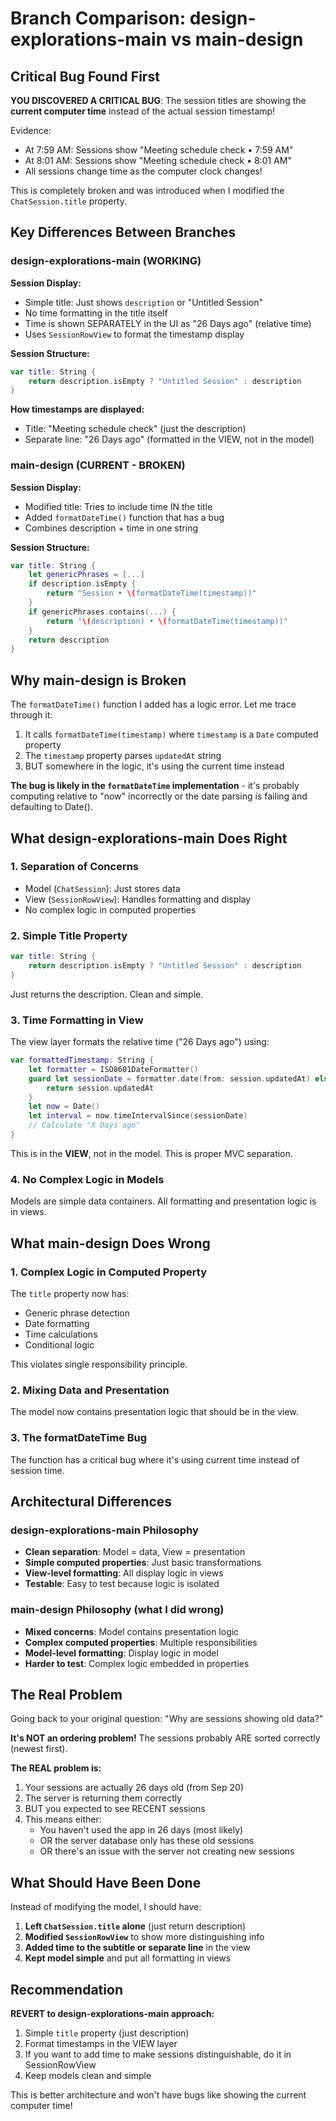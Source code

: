 # Branch Comparison: design-explorations-main vs main-design

## Critical Bug Found First

**YOU DISCOVERED A CRITICAL BUG**: The session titles are showing the **current computer time** instead of the actual session timestamp!

Evidence:
- At 7:59 AM: Sessions show "Meeting schedule check • 7:59 AM"
- At 8:01 AM: Sessions show "Meeting schedule check • 8:01 AM"
- All sessions change time as the computer clock changes!

This is completely broken and was introduced when I modified the `ChatSession.title` property.

## Key Differences Between Branches

### design-explorations-main (WORKING)
**Session Display:**
- Simple title: Just shows `description` or "Untitled Session"
- No time formatting in the title itself
- Time is shown SEPARATELY in the UI as "26 Days ago" (relative time)
- Uses `SessionRowView` to format the timestamp display

**Session Structure:**
```swift
var title: String {
    return description.isEmpty ? "Untitled Session" : description
}
```

**How timestamps are displayed:**
- Title: "Meeting schedule check" (just the description)
- Separate line: "26 Days ago" (formatted in the VIEW, not in the model)

### main-design (CURRENT - BROKEN)
**Session Display:**
- Modified title: Tries to include time IN the title
- Added `formatDateTime()` function that has a bug
- Combines description + time in one string

**Session Structure:**
```swift
var title: String {
    let genericPhrases = [...]
    if description.isEmpty {
        return "Session • \(formatDateTime(timestamp))"
    }
    if genericPhrases.contains(...) {
        return "\(description) • \(formatDateTime(timestamp))"
    }
    return description
}
```

## Why main-design is Broken

The `formatDateTime()` function I added has a logic error. Let me trace through it:

1. It calls `formatDateTime(timestamp)` where `timestamp` is a `Date` computed property
2. The `timestamp` property parses `updatedAt` string
3. BUT somewhere in the logic, it's using the current time instead

**The bug is likely in the `formatDateTime` implementation** - it's probably computing relative to "now" incorrectly or the date parsing is failing and defaulting to Date().

## What design-explorations-main Does Right

### 1. **Separation of Concerns**
- Model (`ChatSession`): Just stores data
- View (`SessionRowView`): Handles formatting and display
- No complex logic in computed properties

### 2. **Simple Title Property**
```swift
var title: String {
    return description.isEmpty ? "Untitled Session" : description
}
```
Just returns the description. Clean and simple.

### 3. **Time Formatting in View**
The view layer formats the relative time ("26 Days ago") using:
```swift
var formattedTimestamp: String {
    let formatter = ISO8601DateFormatter()
    guard let sessionDate = formatter.date(from: session.updatedAt) else {
        return session.updatedAt
    }
    let now = Date()
    let interval = now.timeIntervalSince(sessionDate)
    // Calculate "X Days ago"
}
```

This is in the **VIEW**, not in the model. This is proper MVC separation.

### 4. **No Complex Logic in Models**
Models are simple data containers. All formatting and presentation logic is in views.

## What main-design Does Wrong

### 1. **Complex Logic in Computed Property**
The `title` property now has:
- Generic phrase detection
- Date formatting
- Time calculations
- Conditional logic

This violates single responsibility principle.

### 2. **Mixing Data and Presentation**
The model now contains presentation logic that should be in the view.

### 3. **The formatDateTime Bug**
The function has a critical bug where it's using current time instead of session time.

## Architectural Differences

### design-explorations-main Philosophy
- **Clean separation**: Model = data, View = presentation
- **Simple computed properties**: Just basic transformations
- **View-level formatting**: All display logic in views
- **Testable**: Easy to test because logic is isolated

### main-design Philosophy (what I did wrong)
- **Mixed concerns**: Model contains presentation logic
- **Complex computed properties**: Multiple responsibilities
- **Model-level formatting**: Display logic in model
- **Harder to test**: Complex logic embedded in properties

## The Real Problem

Going back to your original question: "Why are sessions showing old data?"

**It's NOT an ordering problem!** The sessions probably ARE sorted correctly (newest first).

**The REAL problem is:**
1. Your sessions are actually 26 days old (from Sep 20)
2. The server is returning them correctly
3. BUT you expected to see RECENT sessions
4. This means either:
   - You haven't used the app in 26 days (most likely)
   - OR the server database only has these old sessions
   - OR there's an issue with the server not creating new sessions

## What Should Have Been Done

Instead of modifying the model, I should have:

1. **Left `ChatSession.title` alone** (just return description)
2. **Modified `SessionRowView`** to show more distinguishing info
3. **Added time to the subtitle or separate line** in the view
4. **Kept model simple** and put all formatting in views

## Recommendation

**REVERT to design-explorations-main approach:**
1. Simple `title` property (just description)
2. Format timestamps in the VIEW layer
3. If you want to add time to make sessions distinguishable, do it in SessionRowView
4. Keep models clean and simple

This is better architecture and won't have bugs like showing the current computer time!

